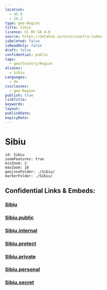 ```yaml
---
location:
  - 45.9
  - 24.2
type: geo-Region
title: Sibiu
license: CC BY-SA 4.0
source: https://datahub.io/core/country-codes
isDeleted: false
isReadOnly: false
draft: false
confidential: public
tags:
  - geo/Country/Region
aliases:
  - Sibiu
Languages:
  - de
cssclasses:
  - geo-Region
publish: true
linkTitle:
keywords:
layout:
publishDate:
expiryDate:
---
```


# Sibiu

```leaflet
id: Sibiu
zoomFeatures: true 
minZoom: 2 
maxZoom: 18
geojsonFolder: ./Sibiu/
markerFolder: ./Sibiu/
```


## Confidential Links & Embeds: 

### [Sibiu](/_Standards/Earth/Continent/Europe/Europe~East/Romania/Regions~Romania/Romania~Centru/Sibiu.md) 

### [Sibiu.public](/_public/Earth/Continent/Europe/Europe~East/Romania/Regions~Romania/Romania~Centru/Sibiu.public.md) 

### [Sibiu.internal](/_internal/Earth/Continent/Europe/Europe~East/Romania/Regions~Romania/Romania~Centru/Sibiu.internal.md) 

### [Sibiu.protect](/_protect/Earth/Continent/Europe/Europe~East/Romania/Regions~Romania/Romania~Centru/Sibiu.protect.md) 

### [Sibiu.private](/_private/Earth/Continent/Europe/Europe~East/Romania/Regions~Romania/Romania~Centru/Sibiu.private.md) 

### [Sibiu.personal](/_personal/Earth/Continent/Europe/Europe~East/Romania/Regions~Romania/Romania~Centru/Sibiu.personal.md) 

### [Sibiu.secret](/_secret/Earth/Continent/Europe/Europe~East/Romania/Regions~Romania/Romania~Centru/Sibiu.secret.md)

